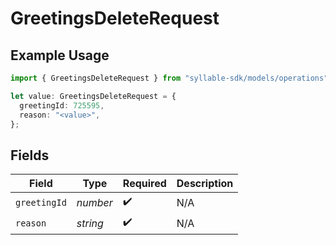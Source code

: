 # GreetingsDeleteRequest

## Example Usage

```typescript
import { GreetingsDeleteRequest } from "syllable-sdk/models/operations";

let value: GreetingsDeleteRequest = {
  greetingId: 725595,
  reason: "<value>",
};
```

## Fields

| Field              | Type               | Required           | Description        |
| ------------------ | ------------------ | ------------------ | ------------------ |
| `greetingId`       | *number*           | :heavy_check_mark: | N/A                |
| `reason`           | *string*           | :heavy_check_mark: | N/A                |